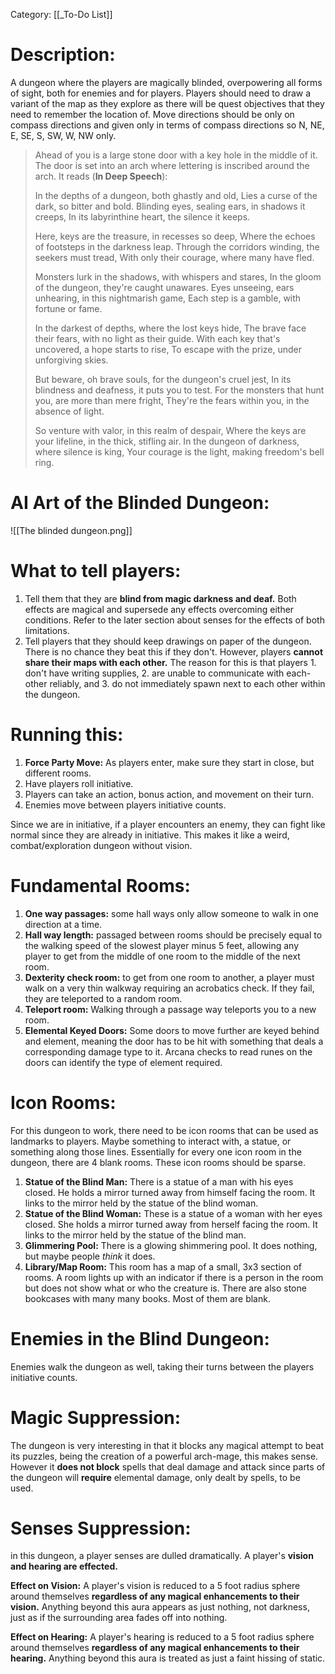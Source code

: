 Category: [[_To-Do List]]
# Description:
A dungeon where the players are magically blinded, overpowering all forms of sight, both for enemies and for players. Players should need to draw a variant of the map as they explore as there will be quest objectives that they need to remember the location of. Move directions should be only on compass directions and given only in terms of compass directions so N, NE, E, SE, S, SW, W, NW only.

> Ahead of you is a large stone door with a key hole in the middle of it. The door is set into an arch where lettering is inscribed around the arch. It reads (**In Deep Speech**): 
> 
> In the depths of a dungeon, both ghastly and old, 
> Lies a curse of the dark, so bitter and bold. 
> Blinding eyes, sealing ears, in shadows it creeps, 
> In its labyrinthine heart, the silence it keeps.
> 
> Here, keys are the treasure, in recesses so deep, 
> Where the echoes of footsteps in the darkness leap. 
> Through the corridors winding, the seekers must tread, 
> With only their courage, where many have fled.
>
> Monsters lurk in the shadows, with whispers and stares, 
> In the gloom of the dungeon, they're caught unawares. 
> Eyes unseeing, ears unhearing, in this nightmarish game, 
> Each step is a gamble, with fortune or fame.
>
> In the darkest of depths, where the lost keys hide, 
> The brave face their fears, with no light as their guide. 
> With each key that's uncovered, a hope starts to rise, 
> To escape with the prize, under unforgiving skies.
>
> But beware, oh brave souls, for the dungeon's cruel jest,
> In its blindness and deafness, it puts you to test. 
> For the monsters that hunt you, are more than mere fright, 
> They're the fears within you, in the absence of light.
>
> So venture with valor, in this realm of despair, 
> Where the keys are your lifeline, in the thick, stifling air. 
> In the dungeon of darkness, where silence is king, 
> Your courage is the light, making freedom's bell ring.

# AI Art of the Blinded Dungeon:
![[The blinded dungeon.png]]
# What to tell players:
1. Tell them that they are **blind from magic darkness and deaf.** Both effects are magical and supersede any effects overcoming either conditions. Refer to the later section about senses for the effects of both limitations.
2. Tell players that they should keep drawings on paper of the dungeon. There is no chance they beat this if they don't. However, players **cannot share their maps with each other.** The reason for this is that players 1. don't have writing supplies, 2. are unable to communicate with each-other reliably, and 3. do not immediately spawn next to each other within the dungeon. 
# Running this: 
1. **Force Party Move:** As players enter, make sure they start in close, but different rooms.
2. Have players roll initiative.
3. Players can take an action, bonus action, and movement on their turn.
4. Enemies move between players initiative counts. 

Since we are in initiative, if a player encounters an enemy, they can fight like normal since they are already in initiative. This makes it like a weird, combat/exploration dungeon without vision. 
# Fundamental Rooms:
1. **One way passages:** some hall ways only allow someone to walk in one direction at a time.
2. **Hall way length:** passaged between rooms should be precisely equal to the walking speed of the slowest player minus 5 feet, allowing any player to get from the middle of one room to the middle of the next room. 
3. **Dexterity check room:** to get from one room to another, a player must walk on a very thin walkway requiring an acrobatics check. If they fail, they are teleported to a random room.
4. **Teleport room:** Walking through a passage way teleports you to a new room.
5. **Elemental Keyed Doors:** Some doors to move further are keyed behind and element, meaning the door has to be hit with something that deals a corresponding damage type to it. Arcana checks to read runes on the doors can identify the type of element required. 
# Icon Rooms:
For this dungeon to work, there need to be icon rooms that can be used as landmarks to players. Maybe something to interact with, a statue, or something along those lines. Essentially for every one icon room in the dungeon, there are 4 blank rooms. These icon rooms should be sparse. 
1. **Statue of the Blind Man:** There is a statue of a man with his eyes closed. He holds a mirror turned away from himself facing the room. It links to the mirror held by the statue of the blind woman.
2. **Statue of the Blind Woman:** These is a statue of a woman with her eyes closed. She holds a mirror turned away from herself facing the room. It links to the mirror held by the statue of the blind man.
3. **Glimmering Pool:** There is a glowing shimmering pool. It does nothing, but maybe people *think* it does. 
4. **Library/Map Room:** This room has a map of a small, 3x3 section of rooms. A room lights up with an indicator if there is a person in the room but does not show what or who the creature is. There are also stone bookcases with many many books. Most of them are blank. 
# Enemies in the Blind Dungeon:
Enemies walk the dungeon as well, taking their turns between the players initiative counts. 
# Magic Suppression:
The dungeon is very interesting in that it blocks any magical attempt to beat its puzzles, being the creation of a powerful arch-mage, this makes sense. However it **does not block** spells that deal damage and attack since parts of the dungeon will **require** elemental damage, only dealt by spells, to be used. 
# Senses Suppression:
in this dungeon, a player senses are dulled dramatically. A player's **vision and hearing are effected.** 

**Effect on Vision:**
A player's vision is reduced to a 5 foot radius sphere around themselves **regardless of any magical enhancements to their vision.** Anything beyond this aura appears as just nothing, not darkness, just as if the surrounding area fades off into nothing.

**Effect on Hearing:**
A player's hearing is reduced to a 5 foot radius sphere around themselves **regardless of any magical enhancements to their hearing.** Anything beyond this aura is treated as just a faint hissing of static.